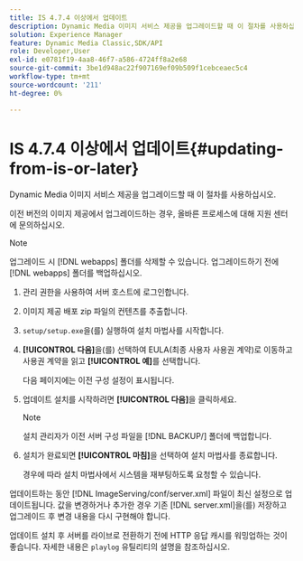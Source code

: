 ```yaml
---
title: IS 4.7.4 이상에서 업데이트
description: Dynamic Media 이미지 서비스 제공을 업그레이드할 때 이 절차를 사용하십시오.
solution: Experience Manager
feature: Dynamic Media Classic,SDK/API
role: Developer,User
exl-id: e0781f19-4aa8-46f7-a586-4724ff8a2e68
source-git-commit: 3be1d948ac22f907169ef09b509f1cebceaec5c4
workflow-type: tm+mt
source-wordcount: '211'
ht-degree: 0%

---
```


# IS 4.7.4 이상에서 업데이트{#updating-from-is-or-later}

Dynamic Media 이미지 서비스 제공을 업그레이드할 때 이 절차를 사용하십시오.

이전 버전의 이미지 제공에서 업그레이드하는 경우, 올바른 프로세스에 대해 지원 센터에 문의하십시오.

>[!NOTE]
>
>업그레이드 시 [!DNL webapps] 폴더를 삭제할 수 있습니다. 업그레이드하기 전에 [!DNL webapps] 폴더를 백업하십시오.

1. 관리 권한을 사용하여 서버 호스트에 로그인합니다.
1. 이미지 제공 배포 zip 파일의 컨텐츠를 추출합니다.
1. `setup/setup.exe`을(를) 실행하여 설치 마법사를 시작합니다.
1. **[!UICONTROL 다음]**&#x200B;을(를) 선택하여 EULA(최종 사용자 사용권 계약)로 이동하고 사용권 계약을 읽고 **[!UICONTROL 예]**&#x200B;를 선택합니다.

   다음 페이지에는 이전 구성 설정이 표시됩니다.
1. 업데이트 설치를 시작하려면 **[!UICONTROL 다음]**&#x200B;을 클릭하세요.

   >[!NOTE]
   >
   >설치 관리자가 이전 서버 구성 파일을 [!DNL BACKUP/] 폴더에 백업합니다.

1. 설치가 완료되면 **[!UICONTROL 마침]**&#x200B;을 선택하여 설치 마법사를 종료합니다.

   경우에 따라 설치 마법사에서 시스템을 재부팅하도록 요청할 수 있습니다.

업데이트하는 동안 [!DNL ImageServing/conf/server.xml] 파일이 최신 설정으로 업데이트됩니다. 값을 변경하거나 추가한 경우 기존 [!DNL server.xml]을(를) 저장하고 업그레이드 후 변경 내용을 다시 구현해야 합니다.

업데이트 설치 후 서버를 라이브로 전환하기 전에 HTTP 응답 캐시를 워밍업하는 것이 좋습니다. 자세한 내용은 `playlog` 유틸리티의 설명을 참조하십시오.
